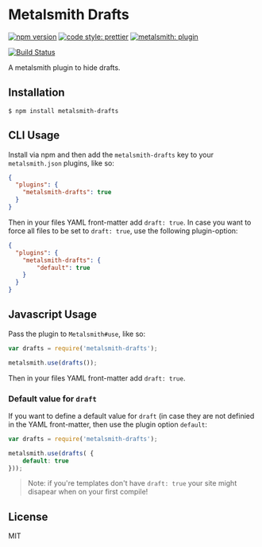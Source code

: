 # Metalsmith Drafts

[![npm version][npm-badge]][npm-url]
[![code style: prettier][prettier-badge]][prettier-url]
[![metalsmith: plugin][metalsmith-badge]][metalsmith-url]

[![Build Status][travis-badge]][travis-url]

A metalsmith plugin to hide drafts.

## Installation

    $ npm install metalsmith-drafts

## CLI Usage

  Install via npm and then add the `metalsmith-drafts` key to your `metalsmith.json` plugins, like so:

```json
{
  "plugins": {
    "metalsmith-drafts": true
  }
}
```

Then in your files YAML front-matter add `draft: true`.
In case you want to force all files to be set to `draft: true`, use the following plugin-option:

```json
{
  "plugins": {
    "metalsmith-drafts": {
		"default": true
	}
  }
}
```

## Javascript Usage

  Pass the plugin to `Metalsmith#use`, like so:

```js
var drafts = require('metalsmith-drafts');

metalsmith.use(drafts());
```

Then in your files YAML front-matter add `draft: true`.

### Default value for `draft`
If you want to define a default value for `draft` (in case they are not definied in the YAML front-matter, then use the plugin option `default`:

```js
var drafts = require('metalsmith-drafts');

metalsmith.use(drafts( {
	default: true
}));
```

> Note: if you're templates don't have `draft: true` your site might disapear when on your first compile! 

## License

  MIT

[npm-badge]: https://img.shields.io/npm/v/metalsmith-drafts.svg
[npm-url]: https://www.npmjs.com/package/metalsmith-drafts
[prettier-badge]: https://img.shields.io/badge/code_style-prettier-ff69b4.svg
[prettier-url]: https://github.com/prettier/prettier
[metalsmith-badge]: https://img.shields.io/badge/metalsmith-plugin-green.svg?longCache=true
[metalsmith-url]: http://metalsmith.io

[travis-badge]: https://travis-ci.org/segmentio/metalsmith-drafts.svg?branch=master
[travis-url]: https://travis-ci.org/segmentio/metalsmith-drafts
